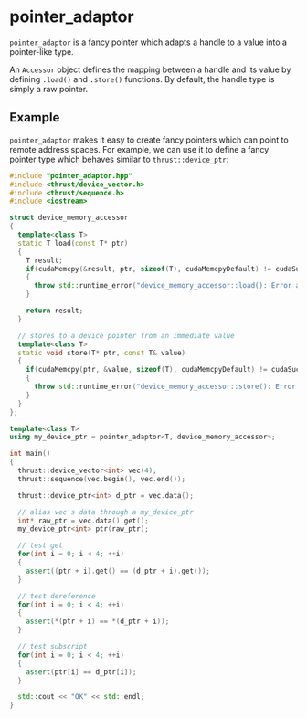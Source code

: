 # pointer_adaptor
`pointer_adaptor` is a fancy pointer which adapts a handle to a value into a pointer-like type.

An `Accessor` object defines the mapping between a handle and its value by defining `.load()` and `.store()` functions. By default, the handle type is simply a raw pointer.

## Example

`pointer_adaptor` makes it easy to create fancy pointers which can point to remote address spaces. For example, we can use it to define a fancy pointer type which behaves similar to `thrust::device_ptr`:

```c++
#include "pointer_adaptor.hpp"
#include <thrust/device_vector.h>
#include <thrust/sequence.h>
#include <iostream>

struct device_memory_accessor
{
  template<class T>
  static T load(const T* ptr)
  {
    T result;
    if(cudaMemcpy(&result, ptr, sizeof(T), cudaMemcpyDefault) != cudaSuccess)
    {
      throw std::runtime_error("device_memory_accessor::load(): Error after cudaMemcpy");
    }

    return result;
  }

  // stores to a device pointer from an immediate value
  template<class T>
  static void store(T* ptr, const T& value)
  {
    if(cudaMemcpy(ptr, &value, sizeof(T), cudaMemcpyDefault) != cudaSuccess)
    {
      throw std::runtime_error("device_memory_accessor::store(): Error after cudaMemcpy");
    }
  }
};

template<class T>
using my_device_ptr = pointer_adaptor<T, device_memory_accessor>;

int main()
{
  thrust::device_vector<int> vec(4);
  thrust::sequence(vec.begin(), vec.end());

  thrust::device_ptr<int> d_ptr = vec.data();

  // alias vec's data through a my_device_ptr
  int* raw_ptr = vec.data().get();
  my_device_ptr<int> ptr(raw_ptr);

  // test get
  for(int i = 0; i < 4; ++i)
  {
    assert((ptr + i).get() == (d_ptr + i).get());
  }

  // test dereference
  for(int i = 0; i < 4; ++i)
  {
    assert(*(ptr + i) == *(d_ptr + i));
  }

  // test subscript
  for(int i = 0; i < 4; ++i)
  {
    assert(ptr[i] == d_ptr[i]);
  }

  std::cout << "OK" << std::endl;
}
```

